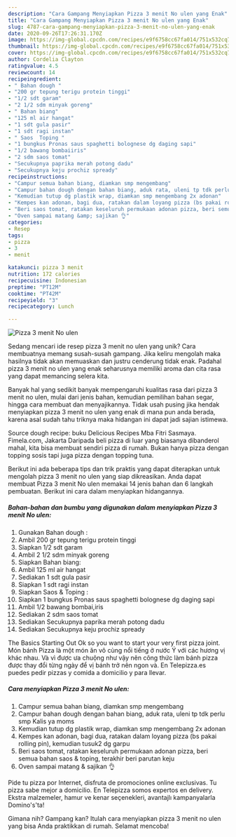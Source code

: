 ```yaml
---
description: "Cara Gampang Menyiapkan Pizza 3 menit No ulen yang Enak"
title: "Cara Gampang Menyiapkan Pizza 3 menit No ulen yang Enak"
slug: 4787-cara-gampang-menyiapkan-pizza-3-menit-no-ulen-yang-enak
date: 2020-09-26T17:26:31.170Z
image: https://img-global.cpcdn.com/recipes/e9f6758cc67fa014/751x532cq70/pizza-3-menit-no-ulen-foto-resep-utama.jpg
thumbnail: https://img-global.cpcdn.com/recipes/e9f6758cc67fa014/751x532cq70/pizza-3-menit-no-ulen-foto-resep-utama.jpg
cover: https://img-global.cpcdn.com/recipes/e9f6758cc67fa014/751x532cq70/pizza-3-menit-no-ulen-foto-resep-utama.jpg
author: Cordelia Clayton
ratingvalue: 4.5
reviewcount: 14
recipeingredient:
- " Bahan dough "
- "200 gr tepung terigu protein tinggi"
- "1/2 sdt garam"
- "2 1/2 sdm minyak goreng"
- " Bahan biang"
- "125 ml air hangat"
- "1 sdt gula pasir"
- "1 sdt ragi instan"
- " Saos  Toping "
- "1 bungkus Pronas saus spaghetti bolognese dg daging sapi"
- "1/2 bawang bombaiiris"
- "2 sdm saos tomat"
- "Secukupnya paprika merah potong dadu"
- "Secukupnya keju prochiz spready"
recipeinstructions:
- "Campur semua bahan biang, diamkan smp mengembang"
- "Campur bahan dough dengan bahan biang, aduk rata, uleni tp tdk perlu smp Kalis ya moms"
- "Kemudian tutup dg plastik wrap, diamkan smp mengembang 2x adonan"
- "Kempes kan adonan, bagi dua, ratakan dalam loyang pizza (bs pakai rolling pin), kemudian tusuk2 dg garpu"
- "Beri saos tomat, ratakan keseluruh permukaan adonan pizza, beri semua bahan saos &amp; toping, terakhir beri parutan keju"
- "Oven sampai matang &amp; sajikan 👌"
categories:
- Resep
tags:
- pizza
- 3
- menit

katakunci: pizza 3 menit 
nutrition: 172 calories
recipecuisine: Indonesian
preptime: "PT12M"
cooktime: "PT42M"
recipeyield: "3"
recipecategory: Lunch

---
```



![Pizza 3 menit No ulen](https://img-global.cpcdn.com/recipes/e9f6758cc67fa014/751x532cq70/pizza-3-menit-no-ulen-foto-resep-utama.jpg)

Sedang mencari ide resep pizza 3 menit no ulen yang unik? Cara membuatnya memang susah-susah gampang. Jika keliru mengolah maka hasilnya tidak akan memuaskan dan justru cenderung tidak enak. Padahal pizza 3 menit no ulen yang enak seharusnya memiliki aroma dan cita rasa yang dapat memancing selera kita.

Banyak hal yang sedikit banyak mempengaruhi kualitas rasa dari pizza 3 menit no ulen, mulai dari jenis bahan, kemudian pemilihan bahan segar, hingga cara membuat dan menyajikannya. Tidak usah pusing jika hendak menyiapkan pizza 3 menit no ulen yang enak di mana pun anda berada, karena asal sudah tahu triknya maka hidangan ini dapat jadi sajian istimewa.

Source dough recipe: buku Delicious Recipes Mba Fitri Sasmaya. Fimela.com, Jakarta Daripada beli pizza di luar yang biasanya dibanderol mahal, kita bisa membuat sendiri pizza di rumah. Bukan hanya pizza dengan topping sosis tapi juga pizza dengan topping tuna.


Berikut ini ada beberapa tips dan trik praktis yang dapat diterapkan untuk mengolah pizza 3 menit no ulen yang siap dikreasikan. Anda dapat membuat Pizza 3 menit No ulen memakai 14 jenis bahan dan 6 langkah pembuatan. Berikut ini cara dalam menyiapkan hidangannya.

<!--inarticleads1-->

##### Bahan-bahan dan bumbu yang digunakan dalam menyiapkan Pizza 3 menit No ulen:

1. Gunakan  Bahan dough :
1. Ambil 200 gr tepung terigu protein tinggi
1. Siapkan 1/2 sdt garam
1. Ambil 2 1/2 sdm minyak goreng
1. Siapkan  Bahan biang:
1. Ambil 125 ml air hangat
1. Sediakan 1 sdt gula pasir
1. Siapkan 1 sdt ragi instan
1. Siapkan  Saos &amp; Toping :
1. Siapkan 1 bungkus Pronas saus spaghetti bolognese dg daging sapi
1. Ambil 1/2 bawang bombai,iris
1. Sediakan 2 sdm saos tomat
1. Sediakan Secukupnya paprika merah potong dadu
1. Sediakan Secukupnya keju prochiz spready


The Basics Starting Out Ok so you want to start your very first pizza joint. Món bánh Pizza là một món ăn vô cùng nổi tiếng ở nước Ý với các hương vị khác nhau. Và vì được ưa chuộng như vậy nên công thức làm bánh pizza được thay đổi từng ngày để vị bánh trở nên ngon và. En Telepizza.es puedes pedir pizzas y comida a domicilio y para llevar. 

<!--inarticleads2-->

##### Cara menyiapkan Pizza 3 menit No ulen:

1. Campur semua bahan biang, diamkan smp mengembang
1. Campur bahan dough dengan bahan biang, aduk rata, uleni tp tdk perlu smp Kalis ya moms
1. Kemudian tutup dg plastik wrap, diamkan smp mengembang 2x adonan
1. Kempes kan adonan, bagi dua, ratakan dalam loyang pizza (bs pakai rolling pin), kemudian tusuk2 dg garpu
1. Beri saos tomat, ratakan keseluruh permukaan adonan pizza, beri semua bahan saos &amp; toping, terakhir beri parutan keju
1. Oven sampai matang &amp; sajikan 👌


Pide tu pizza por Internet, disfruta de promociones online exclusivas. Tu pizza sabe mejor a domicilio. En Telepizza somos expertos en delivery. Ekstra malzemeler, hamur ve kenar seçenekleri, avantajlı kampanyalarla Domino&#39;s&#39;ta! 

Gimana nih? Gampang kan? Itulah cara menyiapkan pizza 3 menit no ulen yang bisa Anda praktikkan di rumah. Selamat mencoba!
